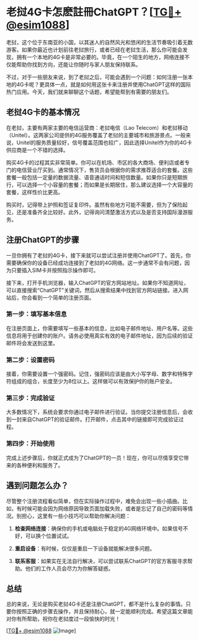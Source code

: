 # 老挝4G卡怎麽註冊ChatGPT？[[TG💪+ @esim1088](https://t.me/s/esim1088)]

老挝，这个位于东南亚的小国，以其迷人的自然风光和悠闲的生活节奏吸引着无数游客。如果你最近也计划前往老挝旅行，或者已经在老挝生活，那么你可能会发现，拥有一个本地的4G卡是非常必要的。毕竟，在一个陌生的地方，网络连接不仅能帮助你找到方向，还能让你随时与家人朋友保持联系。

不过，对于一些朋友来说，到了老挝之后，可能会遇到一个问题：如何注册一张本地的4G卡呢？更具体一点，就是如何用这张卡来注册并使用ChatGPT这样的国际热门应用。今天，我们就来聊聊这个话题，希望能帮到有需要的朋友们。

## 老挝4G卡的基本情况

在老挝，主要有两家主要的电信运营商：老挝电信（Lao Telecom）和老挝移动（Unitel）。这两家公司提供的4G服务覆盖了老挝的主要城市和旅游景点。一般来说，Unitel的服务质量较好，信号覆盖范围也较广，因此选择Unitel作为你的4G卡供应商是一个不错的选择。

购买4G卡的过程其实非常简单。你可以在机场、市区的各大商场、便利店或者专门的电信营业厅买到。通常情况下，售货员会根据你的需求推荐适合的套餐。这些套餐一般包括一定量的数据流量、语音通话时间和短信数量。如果你只是短期旅行，可以选择一个小容量的套餐；而如果是长期居住，那么建议选择一个大容量的套餐，这样性价比更高。

购买时，记得带上护照和签证复印件。虽然有些地方可能不需要，但为了保险起见，还是准备齐全比较好。此外，记得询问清楚激活方式以及是否支持国际漫游服务。

## 注册ChatGPT的步骤

一旦你拥有了老挝的4G卡，接下来就可以尝试注册并使用ChatGPT了。首先，你需要确保你的设备已经成功连接到了老挝的4G网络。这一步通常不会有问题，因为只要插入SIM卡并按照指示操作即可。

接下来，打开手机浏览器，输入ChatGPT的官方网站地址。如果你不知道网址，可以直接搜索“ChatGPT”关键词，然后从搜索结果中找到官方网站链接。进入网站后，你会看到一个简单的注册页面。

### 第一步：填写基本信息

在注册页面上，你需要填写一些基本的信息，比如电子邮件地址、用户名等。这些信息将用于创建你的账户。请务必使用真实有效的电子邮件地址，因为后续的验证邮件将会发送到这里。

### 第二步：设置密码

接着，你需要设置一个强密码。记住，强密码应该是由大小写字母、数字和特殊字符组成的组合，长度至少为8位以上。这样做可以有效保护你的账户安全。

### 第三步：完成验证

大多数情况下，系统会要求你通过电子邮件进行验证。当你提交注册信息后，会收到一封来自ChatGPT的验证邮件。打开邮件，点击其中的链接即可完成验证过程。

### 第四步：开始使用

完成上述步骤后，你就正式成为了ChatGPT的一员！现在，你可以尽情享受它带来的各种便利和服务了。

## 遇到问题怎么办？

尽管整个注册流程看似简单，但在实际操作过程中，难免会出现一些小插曲。比如，有时候可能会因为网络原因导致页面加载失败，或者是忘记了自己的密码等情况。别担心，这里有一些小技巧可以帮助你解决问题：

1. **检查网络连接**：确保你的手机或电脑处于稳定的4G网络环境中。如果信号不好，可以换个位置试试。
   
2. **重启设备**：有时候，仅仅是重启一下设备就能解决很多问题。

3. **联系客服**：如果实在无法自行解决，可以尝试联系ChatGPT的官方客服寻求帮助。他们的工作人员会尽力为你解答疑惑。

## 总结

总的来说，无论是购买老挝4G卡还是注册ChatGPT，都不是什么复杂的事情。只要你按照正确的步骤去操作，并且保持耐心，就一定能顺利完成。希望这篇文章能对你有所帮助，祝你在老挝度过一段愉快的时光！

[[TG💪+ @esim1088](https://t.me/s/esim1088) ![Image](https://i.postimg.cc/4NQfJmqS/Snipaste-2025-05-13-00-14-12.png)]